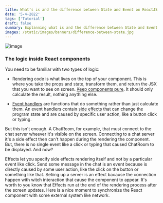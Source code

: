```yaml
---
title: What's is and the difference between State and Event on ReactJS
date: '5-4-2022'
tags: ['Tutorial']
draft: false
summary: Explanning what is and the difference between State and Event on ReactJS
images: /static/images/banners/difference-between-state.jpg
---
```


![image](/static/images/banners/difference-between-state.jpg)

### The logic inside React components

You need to be familiar with two types of logic:

- Rendering code is what lives on the top of your component. This is where you take the props and state, transform them, and return the JSX that you want to see on screen. [Keep components pure](https://beta-reactjs-org-git-effects-fbopensource.vercel.app/learn/keeping-components-pure). It should only calculate the result, nothing anything else.

- [Event handlers](https://developer.mozilla.org/en-US/docs/Web/Events/Event_handlers) are functions that do something rather than just calculate them. An event handlers contain [side effects](https://en.wikipedia.org/wiki/Side_effect_(computer_science)#) that can change the program state and are caused by specific user action, like a button click or typing.

But this isn't enough. A ChatRoom, for example, that must connect to the chat server wheever it's visible on the screen. Connecting to a chat server it's a side effect then can't happen during the rendering the component. But, there is no single event like a click or typing that caused ChatRoom to be displayed. And now?

Effects let you specify side effects rendering itself and not by a particular event like click. Send some message in the chat is an event because is directly caused by some user action, like the click on the button or something like that. Setiing up a server is an effect bacause the connection happen with witch interaction that cause the component to appear. It's worth to you know that Effects run at the end of the rendering process after the screen updates. Here is a nice moment to synchronize the React component with some external system like network.